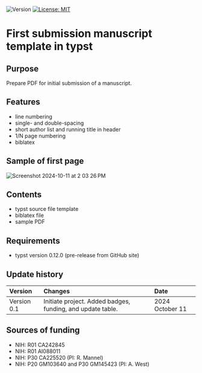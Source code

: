 ![Version](https://img.shields.io/static/v1?label=manuscriptInTypst&message=0.1&color=brightcolor)
[![License: MIT](https://img.shields.io/badge/License-MIT-blue.svg)](https://opensource.org/licenses/MIT)

# First submission manuscript template in typst

## Purpose

Prepare PDF for initial submission of a manuscript.

## Features

- line numbering
- single- and double-spacing
- short author list and running title in header
- 1/N page numbering
- biblatex 

## Sample of first page
![Screenshot 2024-10-11 at 2 03 26 PM](https://github.com/user-attachments/assets/d210a8d0-632a-4515-a2ca-761c13a40fb0)


## Contents
- typst source file template
- biblatex file
- sample PDF


## Requirements

- typst version 0.12.0 (pre-release from GitHub site)



## Update history

|Version       |Changes                                                                                               |Date                 |
|:-------------|:-----------------------------------------------------------------------------------------------------|:--------------------|
| Version 0.1  | Initiate project. Added badges, funding, and update table.                                           | 2024 October 11     |


## Sources of funding

- NIH: R01 CA242845
- NIH: R01 AI088011
- NIH: P30 CA225520 (PI: R. Mannel)
- NIH: P20 GM103640 and P30 GM145423 (PI: A. West)
